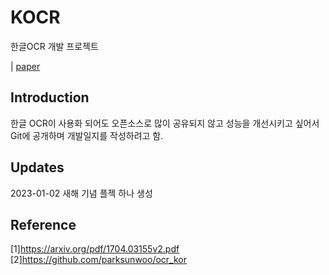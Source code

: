 # KOCR
한글OCR 개발 프로젝트

| [paper](document/)

## Introduction
한글 OCR이 사용화 되어도 오픈소스로 많이 공유되지 않고 성능을 개선시키고 싶어서 Git에 공개하며 개발일지를 작성하려고 함.

## Updates
2023-01-02 새해 기념 플젝 하나 생성

## Reference
[1]https://arxiv.org/pdf/1704.03155v2.pdf<br>
[2]https://github.com/parksunwoo/ocr_kor<br>
